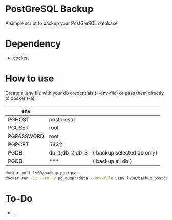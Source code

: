 # PostGreSQL Backup

A simple script to backup your PostGreSQL database

# Dependency

- [docker](https://docs.docker.com/get-docker/)

# How to use

Create a .env file with your db credentials (--env-file) or pass them directly to docker (-e)

| env        |                |                            |
| ---------- | -------------- | -------------------------- |
| PGHOST     | postgresql     |                            |
| PGUSER     | root           |                            |
| PGPASSWORD | root           |                            |
| PGPORT     | 5432           |                            |
| PGDB       | db_1;db_2;db_3 | ( backup selected db only) |
| PGDB       | \*\*\*         | ( backup all db )          |

```bash
docker pull lv00/backup_postgres
docker run -it --rm -v pg_dump:/data --env-file .env lv00/backup_postgres
```

# To-Do

- ...
